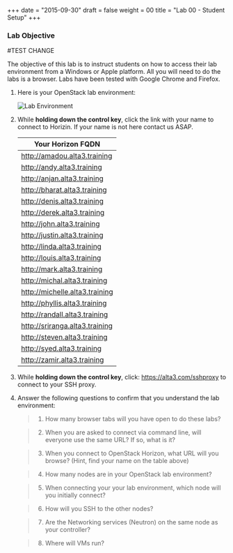 +++
date = "2015-09-30"
draft = false
weight = 00
title = "Lab 00 - Student Setup"
+++

### Lab Objective

#TEST CHANGE

The objective of this lab is to instruct students on how to access their lab environment from a Windows or Apple platform. All you will need to do the labs is a browser. Labs have been tested with Google Chrome and Firefox. 

1. Here is your OpenStack lab environment: 

	![Lab Environment](https://i.imgur.com/diOquaU.png)

2. While **holding down the control key**, click the link with your name to connect to Horizin. If your name is not here contact us ASAP. 

    | Your Horizon FQDN
    | ---
    |http://amadou.alta3.training
    |http://andy.alta3.training
    |http://anjan.alta3.training
    |http://bharat.alta3.training
    |http://denis.alta3.training
    |http://derek.alta3.training
    |http://john.alta3.training
    |http://justin.alta3.training
    |http://linda.alta3.training
    |http://louis.alta3.training
    |http://mark.alta3.training
    |http://michal.alta3.training
    |http://michelle.alta3.training
    |http://phyllis.alta3.training
    |http://randall.alta3.training
    |http://sriranga.alta3.training
    |http://steven.alta3.training
    |http://syed.alta3.training
    |http://zamir.alta3.training

3. While **holding down the control key**, click: https://alta3.com/sshproxy to connect to your SSH proxy.
 
4. Answer the following questions to confirm that you understand the lab environment:

	>   1. How many browser tabs will you have open to do these labs?
	
	>   2. When you are asked to connect via command line, will everyone use the same URL?  If so, what is it?
	
	>   3. When you connect to OpenStack Horizon, what URL will you browse? (Hint, find your name on the table above)
	
	>   4. How many nodes are in your OpenStack lab environment?
	
	>   5. When connecting your your lab environment, which node will you initially connect?
	
	>   6. How will you SSH to the other nodes?

	>   7. Are the Networking services (Neutron) on the same node as your controller?

	>   8. Where will VMs run?
	
